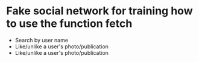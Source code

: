 # Fake social network for training how to use the function fetch

- Search by user name
- Like/unlike a user's photo/publication
- Like/unlike a user's photo/publication
